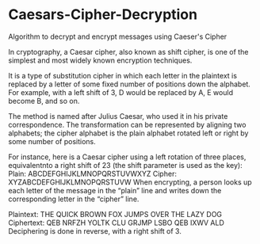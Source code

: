 # Caesars-Cipher-Decryption
Algorithm to decrypt and encrypt messages using Caeser's Cipher


In cryptography, a Caesar cipher, also known as shift cipher, is one of the simplest and most widely known encryption techniques.

It is a type of substitution cipher in which each letter in the plaintext is replaced by
a letter of some fixed number of positions down the alphabet.
For example, with a left shift of 3, D would be replaced by A, E would become B, and so on.

The method is named after Julius Caesar, who used it in his private
correspondence.
The transformation can be represented by aligning two alphabets; the cipher alphabet is the plain alphabet rotated left or right by some number of positions.

For instance, here is a Caesar cipher using a left rotation of three places, equivalentnto a right shift of 23 (the shift parameter is used as the key):
Plain: ABCDEFGHIJKLMNOPQRSTUVWXYZ
Cipher: XYZABCDEFGHIJKLMNOPQRSTUVW
When encrypting, a person looks up each letter of the message in the “plain” line and writes down the corresponding letter in the “cipher” line.

Plaintext: THE QUICK BROWN FOX JUMPS OVER THE LAZY DOG
Ciphertext: QEB NRFZH YOLTK CLU GRJMP LSBO QEB IXWV ALD
Deciphering is done in reverse, with a right shift of 3.